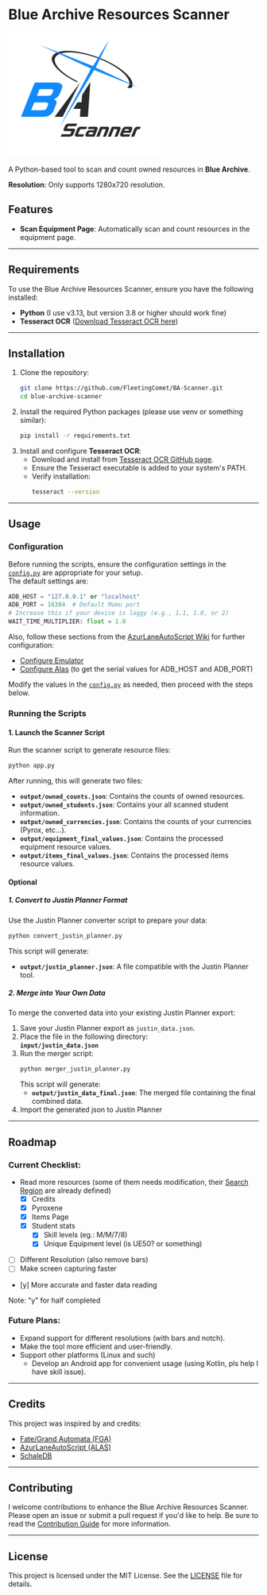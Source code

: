 # Blue Archive Resources Scanner
![Logo](<assets/images/BA-Scanner_symbolon.png>)

A Python-based tool to scan and count owned resources in **Blue Archive**.

**Resolution**: Only supports 1280x720 resolution.

## Features

- **Scan Equipment Page**: Automatically scan and count resources in the equipment page.

---

## Requirements

To use the Blue Archive Resources Scanner, ensure you have the following installed:

- **Python** (I use v3.13, but version 3.8 or higher should work fine)
- **Tesseract OCR** ([Download Tesseract OCR here](https://github.com/tesseract-ocr/tesseract))

---

## Installation

1. Clone the repository:
   ```bash
   git clone https://github.com/FleetingComet/BA-Scanner.git
   cd blue-archive-scanner
   ```
2. Install the required Python packages (please use venv or something similar):
   ```bash
   pip install -r requirements.txt
   ```
3. Install and configure **Tesseract OCR**:
   - Download and install from [Tesseract OCR GitHub page](https://github.com/tesseract-ocr/tesseract).
   - Ensure the Tesseract executable is added to your system's PATH.
   - Verify installation:
     ```bash
     tesseract --version
     ```

---

## Usage

### Configuration
Before running the scripts, ensure the configuration settings in the [`config.py`](config.py) are appropriate for your setup.  
The default settings are:
```python
ADB_HOST = "127.0.0.1" or "localhost"
ADB_PORT = 16384  # Default Mumu port
# Increase this if your device is laggy (e.g., 1.1, 1.8, or 2)
WAIT_TIME_MULTIPLIER: float = 1.0
```

Also, follow these sections from the [AzurLaneAutoScript Wiki](https://github.com/LmeSzinc/AzurLaneAutoScript/wiki) for further configuration:
- [Configure Emulator](https://github.com/LmeSzinc/AzurLaneAutoScript/wiki/Installation_en#configure-emulator)
- [Configure Alas](https://github.com/LmeSzinc/AzurLaneAutoScript/wiki/Installation_en#configure-alas) (to get the serial values for ADB_HOST and ADB_PORT)

Modify the values in the [`config.py`](config.py) as needed, then proceed with the steps below.

### Running the Scripts

#### 1. Launch the Scanner Script  
Run the scanner script to generate resource files:  
```bash
python app.py
```
After running, this will generate two files:  
- **`output/owned_counts.json`**: Contains the counts of owned resources.
- **`output/owned_students.json`**: Contains your all scanned student information.
- **`output/owned_currencies.json`**: Contains the counts of your currencies (Pyrox, etc...).
- **`output/equipment_final_values.json`**: Contains the processed equipment resource values.
- **`output/items_final_values.json`**: Contains the processed items resource values.

#### Optional
##### 1. Convert to Justin Planner Format
Use the Justin Planner converter script to prepare your data:
   ```bash
   python convert_justin_planner.py
   ```
   This script will generate:  
   - **`output/justin_planner.json`**: A file compatible with the Justin Planner tool.
   
##### 2. Merge into Your Own Data
To merge the converted data into your existing Justin Planner export:
   1. Save your Justin Planner export as `justin_data.json`.  
   2. Place the file in the following directory:  
      **`input/justin_data.json`**  
   3. Run the merger script:  
      ```bash
      python merger_justin_planner.py
      ```  
      This script will generate:  
         - **`output/justin_data_final.json`**: The merged file containing the final combined data.  
   4. Import the generated json to Justin Planner

---

## Roadmap

### Current Checklist:

- Read more resources (some of them needs modification, their [Search Region](src/locations/search.py) are already defined)
  - [x] Credits
  - [x] Pyroxene
  - [x] Items Page
  - [x] Student stats
      - [x] Skill levels (eg.: M/M/7/8)
      - [x] Unique Equipment level (is UE50? or something)
- [ ] Different Resolution (also remove bars)
- [ ] Make screen capturing faster
- [y] More accurate and faster data reading

Note: "y" for half completed
<!-- - [ ] Comet Haley -->
<!-- - [x] Earth (Orbit/Moon) -->

### Future Plans:
  - Expand support for different resolutions (with bars and notch).
  - Make the tool more efficient and user-friendly.
  - Support other platforms (Linux and such)
    - Develop an Android app for convenient usage (using Kotlin, pls help I have skill issue).

---

## Credits

This project was inspired by and credits:

- [Fate/Grand Automata (FGA)](https://github.com/Fate-Grand-Automata/FGA)
- [AzurLaneAutoScript (ALAS)](https://github.com/LmeSzinc/AzurLaneAutoScript)
- [SchaleDB](https://github.com/SchaleDB/SchaleDB)

---

## Contributing

I welcome contributions to enhance the Blue Archive Resources Scanner. Please open an issue or submit a pull request if you'd like to help. Be sure to read the [Contribution Guide](CONTRIBUTING.md) for more information.

---

## License

This project is licensed under the MIT License. See the [LICENSE](LICENSE) file for details.

